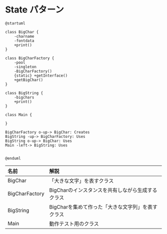 # State パターン


```uml
@startuml

class BigChar {
    -charname
    -fontdata
    +print()
}

class BigCharFactory {
    -pool
    -singleton
    -BigCharFactory()
    {static} +getInterface()
    +getBigChar()
}

class BigString {
    -bigchars
    +print()
}

class Main {
    
}

BigCharFactory o-up-> BigChar: Creates
BigString -up-> BigCharFactory: Uses
BigString o-up-> BigChar: Uses
Main -left-> BigString: Uses


@enduml
```


| 名前 | 解説 |
|:----|:----|
| BigChar | 「大きな文字」を表すクラス |
| BigCharFactory | BigCharのインスタンスを共有しながら生成するクラス |
| BigString | BigCharを集めて作った「大きな文字列」を表すクラス |
| Main | 動作テスト用のクラス |

